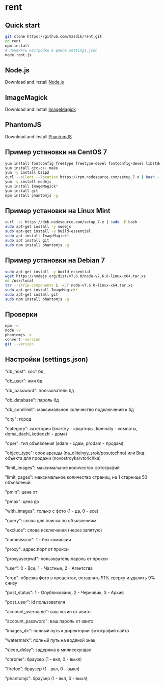 # rent

## Quick start
```bash
git clone https://github.com/mazdik/rent.git
cd rent
npm install
# Поменять настройки в файле settings.json
node rent.js
```

## Node.js
Download and install [Node.js](https://nodejs.org)

## ImageMagick
Download and install [ImageMagick](http://www.imagemagick.org/)

## PhantomJS
Download and install [PhantomJS](http://phantomjs.org/)

## Пример установки на CentOS 7
```bash
yum install fontconfig freetype freetype-devel fontconfig-devel libstdc++
yum install gcc-c++ make
yum -y install bzip2
curl --silent --location https://rpm.nodesource.com/setup_7.x | bash -
yum -y install nodejs
yum install ImageMagick*
yum install git
npm install phantomjs -g
```

## Пример установки на Linux Mint
```bash
curl -sL https://deb.nodesource.com/setup_7.x | sudo -E bash -
sudo apt-get install -y nodejs
sudo apt-get install -y build-essential
sudo apt install ImageMagick*
sudo apt install git
sudo npm install phantomjs -g
```

## Пример установки на Debian 7
```bash
sudo apt-get install -y build-essential
wget https://nodejs.org/dist/v7.6.0/node-v7.6.0-linux-x64.tar.xz
cd /usr/local
tar --strip-components 1 -xJf node-v7.6.0-linux-x64.tar.xz
sudo apt-get install ImageMagick*
sudo apt-get install git
sudo npm install phantomjs -g
```

## Проверки
```bash
npm -v
node -v
phantomjs -v
convert -version
git --version
```

## Настройки (settings.json)
"db_host":	хост бд

"db_user":	имя бд

"db_password":	пользователь бд

"db_database":	пароль бд

"db_connlimit":	максимальное количество подключений к бд

"city":	город

"category":	категория (kvartiry - квартиры, komnaty - комнаты, doma_dachi_kottedzhi - дома)

"oper":	тип объявления (sdam - сдам, prodam - продам)

"object_type":	срок аренды (na_dlitelnyy_srok/posutochno) или Вид объекта для продажи (novostroyka/vtorichka)

"limit_images":	максимальное количество фотографий

"limit_pages":	максимальное количество страниц, на 1 старнице 50 объявлений

"pmin":	цена от

"pmax":	цена до 

"with_images":	только с фото (1 - да, 0 - все)

"query":	слова для поиска по объявлениям

"exclude":	слова исключения (через запятую)

"commission":	1 - без комиссии

"proxy":	адрес:порт от прокси

"proxyuserpwd":	пользователь:пароль от прокси

"user":	0 - Все, 1 - Частные, 2 - Агентства

"crop":	обрезка фото в процентах, оставлять 91% сверху и удалить 9% снизу

"post_status":	1 - Опубликовано, 2 - Черновик, 3 - Архив

"post_user":	id пользователя

"account_username":	ваш логин от авито

"account_password":	ваш пароль от авито

"images_dir":	полный путь к директории фотографий сайта

"watermark":	полный путь на водяной знак

"sleep_delay":	задержка в милисекундах

"chrome":	браузер (1 - вкл, 0 - выкл)

"firefox":	браузер (1 - вкл, 0 - выкл)

"phantomjs":	браузер (1 - вкл, 0 - выкл)
